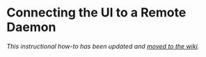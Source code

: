 # Connecting the UI to a Remote Daemon

_This instructional how-to has been updated and [moved to the wiki](https://github.com/xone-network/one-blockchain/wiki/Connecting-the-UI-to-a-remote-daemon)._
